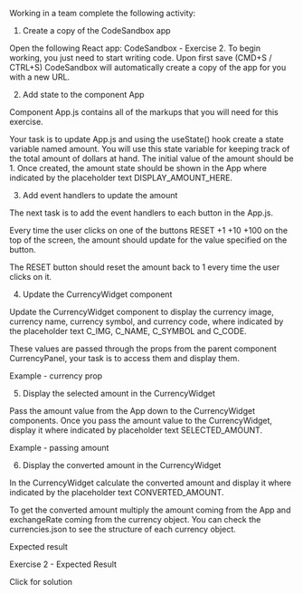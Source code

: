 Working in a team complete the following activity:

1. Create a copy of the CodeSandbox app

Open the following React app: CodeSandbox - Exercise 2. To begin working, you just need to start writing code. Upon first save (CMD+S / CTRL+S) CodeSandbox will automatically create a copy of the app for you with a new URL.

2. Add state to the component App

Component App.js contains all of the markups that you will need for this exercise.

Your task is to update App.js and using the useState() hook create a state variable named amount. You will use this state variable for keeping track of the total amount of dollars at hand. The initial value of the amount should be 1. Once created, the amount state should be shown in the App where indicated by the placeholder text DISPLAY_AMOUNT_HERE.

3. Add event handlers to update the amount

The next task is to add the event handlers to each button in the App.js.

Every time the user clicks on one of the buttons RESET +1 +10 +100 on the top of the screen, the amount should update for the value specified on the button.

The RESET button should reset the amount back to 1 every time the user clicks on it.

4. Update the CurrencyWidget component

Update the CurrencyWidget component to display the currency image, currency name, currency symbol, and currency code, where indicated by the placeholder text C_IMG, C_NAME, C_SYMBOL and C_CODE.

These values are passed through the props from the parent component CurrencyPanel, your task is to access them and display them.

Example - currency prop

5. Display the selected amount in the CurrencyWidget

Pass the amount value from the App down to the CurrencyWidget components. Once you pass the amount value to the CurrencyWidget, display it where indicated by placeholder text SELECTED_AMOUNT.

Example - passing amount

6. Display the converted amount in the CurrencyWidget

In the CurrencyWidget calculate the converted amount and display it where indicated by the placeholder text CONVERTED_AMOUNT.

To get the converted amount multiply the amount coming from the App and exchangeRate coming from the currency object. You can check the currencies.json to see the structure of each currency object.

Expected result

Exercise 2 - Expected Result

Click for solution
